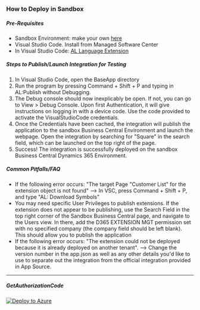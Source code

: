 ### How to Deploy in Sandbox
##### Pre-Requisites 
- Sandbox Environment: make your own [here](https://signup.microsoft.com/signup?sku=6a4a1628-9b9a-424d-bed5-4118f0ede3fd&ru=https%3A%2F%2Fbusinesscentral.dynamics.com%2FSandbox%2F%3FredirectedFromSignup%3D1)
- Visual Studio Code. Install from Managed Software Center
- In Visual Studio Code: [AL Language Extension](https://marketplace.visualstudio.com/items?itemName=ms-dynamics-smb.al)

##### Steps to Publish/Launch Integration for Testing
1. In Visual Studio Code, open the BaseApp directory
2. Run the program by pressing Command + Shift + P and typing in AL:Publish without Debugging.
3. The Debug console should now inexplicably be open. If not, you can go to View > Debug Console. Upon first Authentication, it will give instructions on logging in with a device code. Use the code provided to activate the VisualStudioCode credentials.
4. Once the Credentials have been cached, the integration will publish the application to the sandbox Business Central Environment and launch the webpage. Open the integration by searching for "Square" in the search field, which can be launched on the top right of the page.
5. Success! The integration is successfully deployed on the sandbox Business Central Dynamics 365 Environment.


##### Common Pitfalls/FAQ
* If the following error occurs: "The target Page "Customer List" for the extension object is not found" --> In VSC, press Command + Shift + P, and type "AL: Download Symbols"
* You may need specific User Privileges to publish extensions. If the extension does not appear to be publishing, use the Search Field in the top right corner of the Sandbox Business Central page, and navigate to the Users view. In there, add the D365 EXTENSION MGT permission set with no specified company (the company field should be left blank). This should allow you to publish the application
* If the following error occurs: "The extension could not be deployed because it is already deployed on another tenant". --> Change the version number in the app.json as well as any other details you'd like to use to separate out the integration from the official integration provided in App Source.

*** 
##### GetAuthorizationCode
[![Deploy to Azure](http://azuredeploy.net/deploybutton.png)](https://portal.azure.com/#create/Microsoft.Template/uri/https%3A%2F%2Fraw.githubusercontent.com%2Fvkhutornyi%2FOAuthCodeFunctionFSCM%2Fmaster%2Fazuredeploy.json)
